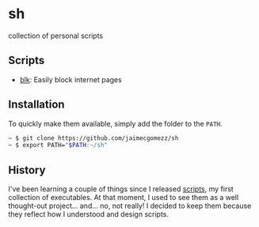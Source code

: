# sh
collection of personal scripts

## Scripts

- [blk](blk): Easily block internet pages

## Installation

To quickly make them available, simply add the folder to the `PATH`.

```sh
~ $ git clone https://github.com/jaimecgomezz/sh
~ $ export PATH="$PATH:~/sh"
```

## History

I've been learning a couple of things since I released [scripts](https://github.com/jaimecgomezz/scripts), my first collection of executables. At that moment, I used to see them as a well thought-out project... and... no, not really! I decided to keep them because they reflect how I understood and design scripts.

